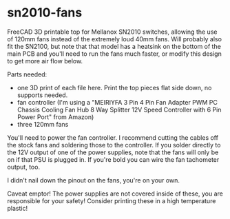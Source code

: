 sn2010-fans
===========
FreeCAD 3D printable top for Mellanox SN2010 switches, allowing the use of 120mm fans instead of the extremely loud 40mm fans.  Will probably also fit the SN2100, but note that that model has a heatsink on the bottom of the main PCB and you'll need to run the fans much faster, or modify this design to get more air flow below.

Parts needed:

* one 3D print of each file here.  Print the top pieces flat side down, no supports needed.
* fan controller (I'm using a "MEIRIYFA 3 Pin 4 Pin Fan Adapter PWM PC Chassis Cooling Fan Hub 8 Way Splitter 12V Speed Controller with 6 Pin Power Port" from Amazon)
* three 120mm fans

You'll need to power the fan controller.  I recommend cutting the cables off the stock fans and soldering those to the controller.  If you solder directly to the 12V output of one of the power supplies, note that the fans will only be on if that PSU is plugged in.  If you're bold you can wire the fan tachometer output, too.

I didn't nail down the pinout on the fans, you're on your own.

Caveat emptor!  The power supplies are not covered inside of these, you are responsible for your safety!  Consider printing these in a high temperature plastic!
